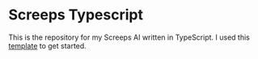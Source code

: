 # Screeps Typescript
This is the repository for my Screeps AI written in TypeScript.
I used this [template](https://github.com/screepers/screeps-typescript-starter) to get started.
